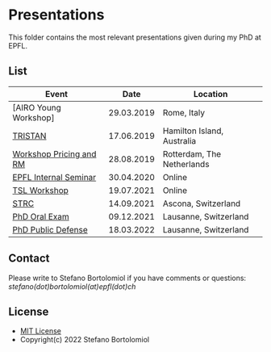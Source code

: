 # Presentations

This folder contains the most relevant presentations given during my PhD at EPFL.

## List

| Event | Date | Location |
| ------------- | ------------- | ------------- |
| [AIRO Young Workshop] | 29.03.2019 | Rome, Italy |
| [TRISTAN] | 17.06.2019 | Hamilton Island, Australia |
| [Workshop Pricing and RM] | 28.08.2019 | Rotterdam, The Netherlands |
| [EPFL Internal Seminar] | 30.04.2020 | Online |
| [TSL Workshop] | 19.07.2021 | Online |
| [STRC] | 14.09.2021 | Ascona, Switzerland |
| [PhD Oral Exam] | 09.12.2021 | Lausanne, Switzerland |
| [PhD Public Defense] | 18.03.2022 | Lausanne, Switzerland |

## Contact

Please write to Stefano Bortolomiol if you have comments or questions:
_stefano(dot)bortolomiol(at)epfl(dot)ch_

## License

 - [MIT License]
 - Copyright(c) 2022 Stefano Bortolomiol


[//]: # (These are reference links used in the body of this note and get stripped out when the markdown processor does its job. There is no need to format nicely because it shouldn't be seen. See StackOverflow: http://stackoverflow.com/questions/4823468/store-comments-in-markdown-syntax)

 [AIRO Young]: <https://github.com/stefanoborto/optimization-equilibrium-dcm/blob/main/presentations/20190329_AIROYoung2019.pdf>
 [TRISTAN]: <https://github.com/stefanoborto/optimization-equilibrium-dcm/blob/main/presentations/20190617_TRISTAN2019.pdf>
 [Workshop Pricing and RM]: <https://github.com/stefanoborto/optimization-equilibrium-dcm/blob/main/presentations/20190828_Workshop_RM_Pricing.pdf>
 [EPFL Internal Seminar]: <https://github.com/stefanoborto/optimization-equilibrium-dcm/blob/main/presentations/20200430_EPFL_Internal_Seminar.pdf>
 [TSL Workshop]: <https://github.com/stefanoborto/optimization-equilibrium-dcm/blob/main/presentations/20210719_TSL_Workshop.pdf>
 [STRC]: <https://github.com/stefanoborto/optimization-equilibrium-dcm/blob/main/presentations/20210914_STRC2021.pdf>
 [PhD Oral Exam]: <https://github.com/stefanoborto/optimization-equilibrium-dcm/blob/main/presentations/20211209_PhD_Oral_Exam.pdf>
 [PhD Public Defense]: <https://github.com/stefanoborto/optimization-equilibrium-dcm/blob/main/presentations/20220318_PhD_Public_Defense.pdf>
 
 [MIT License]: <https://opensource.org/licenses/MIT>
